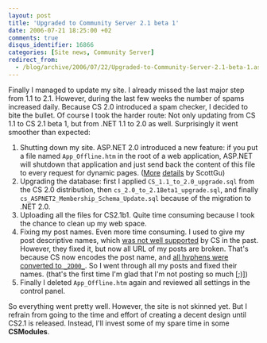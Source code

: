 ```yaml
---
layout: post
title: 'Upgraded to Community Server 2.1 beta 1'
date: 2006-07-21 18:25:00 +02
comments: true
disqus_identifier: 16866
categories: [Site news, Community Server]
redirect_from:
  - /blog/archive/2006/07/22/Upgraded-to-Community-Server-2.1-beta-1.aspx/
---
```


Finally I managed to update my site. I already missed the last major step from 1.1 to 2.1. However, during the last few weeks the number of spams increased daily. Because CS 2.0 introduced a spam checker, I decided to bite the bullet. Of course I took the harder route: Not only updating from CS 1.1 to CS 2.1 beta 1, but from .NET 1.1 to 2.0 as well. Surprisingly it went smoother than expected:

1.  Shutting down my site. ASP.NET 2.0 introduced a new feature: if you put a file named `App_Offline.htm` in the root of a web application, ASP.NET will shutdown that application and just send back the content of this file to every request for dynamic pages. ([More](http://weblogs.asp.net/scottgu/archive/2005/10/06/426755.aspx) [details](http://weblogs.asp.net/scottgu/archive/2006/04/09/442332.aspx) by ScottGu)
2.  Upgrading the database: first I applied `CS_1.1_to_2.0_upgrade.sql` from the CS 2.0 distribution, then `cs_2.0_to_2.1Beta1_upgrade.sql`, and finally `cs_ASPNET2_Membership_Schema_Update.sql` because of the migration to .NET 2.0.
3.  Uploading all the files for CS2.1b1. Quite time consuming because I took the chance to clean up my web space.
4.  Fixing my post names. Even more time consuming. I used to give my post descriptive names, which [was not well supported](/archive/2005/10/02/using-hyphens-in-post-names/) by CS in the past. However, they fixed it, but now all URL of my posts are broken. That's because CS now encodes the post name, and [all hyphens were converted to `_2D00_`](http://communityserver.org/forums/thread/538926.aspx). So I went through all my posts and fixed their names. (that's the first time I'm glad that I'm not posting so much [;)])
5.  Finally I deleted `App_Offline.htm` again and reviewed all settings in the control panel.

So everything went pretty well. However, the site is not skinned yet. But I refrain from going to the time and effort of creating a decent design until CS2.1 is released. Instead, I'll invest some of my spare time in some **CSModules**.